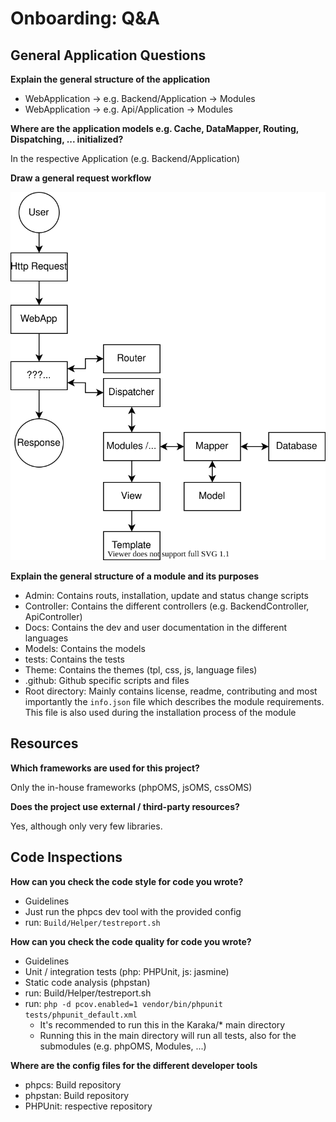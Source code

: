 # Onboarding: Q&A

## General Application Questions

**Explain the general structure of the application**

* WebApplication -> e.g. Backend/Application -> Modules
* WebApplication -> e.g. Api/Application -> Modules

**Where are the application models e.g. Cache, DataMapper, Routing, Dispatching, ... initialized?**

In the respective Application (e.g. Backend/Application)

**Draw a general request workflow**

![](./app_flow.drawio.svg)

**Explain the general structure of a module and its purposes**

* Admin: Contains routs, installation, update and status change scripts
* Controller: Contains the different controllers (e.g. BackendController, ApiController)
* Docs: Contains the dev and user documentation in the different languages
* Models: Contains the models
* tests: Contains the tests
* Theme: Contains the themes (tpl, css, js, language files)
* .github: Github specific scripts and files
* Root directory: Mainly contains license, readme, contributing and most importantly the `info.json` file which describes the module requirements. This file is also used during the installation process of the module

## Resources

**Which frameworks are used for this project?**

Only the in-house frameworks (phpOMS, jsOMS, cssOMS)

**Does the project use external / third-party resources?**

Yes, although only very few libraries.

## Code Inspections

**How can you check the code style for code you wrote?**

* Guidelines
* Just run the phpcs dev tool with the provided config
* run: `Build/Helper/testreport.sh`

**How can you check the code quality for code you wrote?**

* Guidelines
* Unit / integration tests (php: PHPUnit, js: jasmine)
* Static code analysis (phpstan)
* run: Build/Helper/testreport.sh
* run: `php -d pcov.enabled=1 vendor/bin/phpunit tests/phpunit_default.xml`
  * It's recommended to run this in the Karaka/* main directory
  * Running this in the main directory will run all tests, also for the submodules (e.g. phpOMS, Modules, ...)

**Where are the config files for the different developer tools**

* phpcs: Build repository
* phpstan: Build repository
* PHPUnit: respective repository
